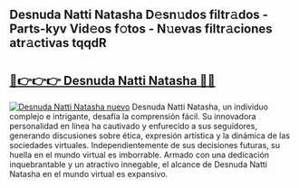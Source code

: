 ## Desnuda Natti Natasha D𝚎sn𝚞dos filtr𝚊dos - Parts-kyv Vid𝚎os f𝚘tos - N𝚞evas filtr𝚊ciones atr𝚊ctivas tqqdR

# <h2><a href="http://mb6dk5.tromn.icu/?c=Desnuda+Natti+Natasha">🔗👉👉👉 Desnuda Natti Natasha 🔗🔗</a></h2>

[![Desnuda Natti Natasha nuevo](https://i.imgur.com/pEAQMta.gif)](http://mb6dk5.tromn.icu/?c=Desnuda+Natti+Natasha)
Desnuda Natti Natasha, un individuo complejo e intrigante, desafía la comprensión fácil. Su innovadora personalidad en línea ha cautivado y enfurecido a sus seguidores, generando discusiones sobre ética, expresión artística y la dinámica de las sociedades virtuales. Independientemente de sus decisiones futuras, su huella en el mundo virtual es imborrable. Armado con una dedicación inquebrantable y un atractivo innegable, el alcance de Desnuda Natti Natasha en el mundo virtual es expansivo.

